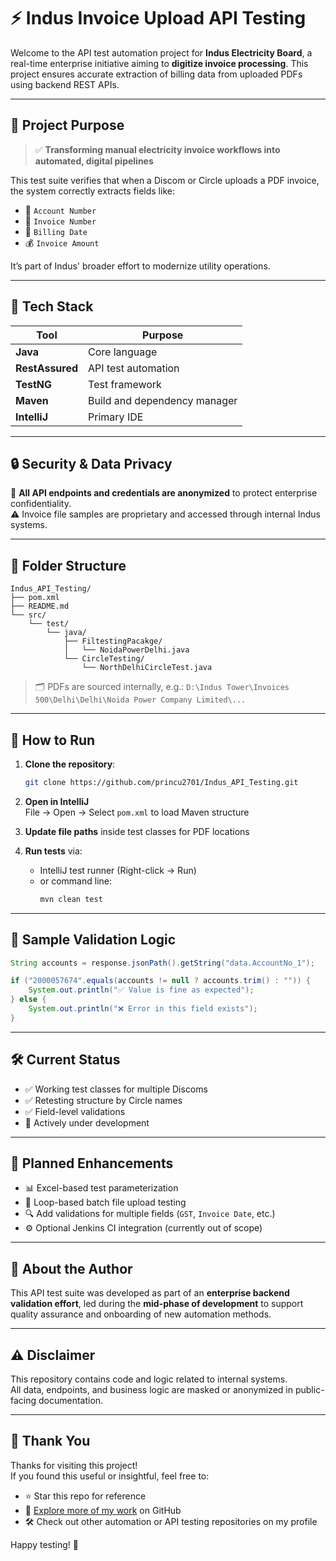 # ⚡ Indus Invoice Upload API Testing

Welcome to the API test automation project for **Indus Electricity Board**, a real-time enterprise initiative aiming to **digitize invoice processing**. This project ensures accurate extraction of billing data from uploaded PDFs using backend REST APIs.

---

## 🎯 Project Purpose

> ✅ **Transforming manual electricity invoice workflows into automated, digital pipelines**

This test suite verifies that when a Discom or Circle uploads a PDF invoice, the system correctly extracts fields like:

- 🔢 `Account Number`
- 📄 `Invoice Number`
- 📆 `Billing Date`
- 💰 `Invoice Amount`

It’s part of Indus' broader effort to modernize utility operations.

---

## 🧰 Tech Stack

| Tool         | Purpose                     |
|--------------|-----------------------------|
| **Java**     | Core language               |
| **RestAssured** | API test automation     |
| **TestNG**   | Test framework              |
| **Maven**    | Build and dependency manager|
| **IntelliJ** | Primary IDE                 |

---

## 🔒 Security & Data Privacy

🚫 **All API endpoints and credentials are anonymized** to protect enterprise confidentiality.  
⚠️ Invoice file samples are proprietary and accessed through internal Indus systems.

---

## 📂 Folder Structure

```
Indus_API_Testing/
├── pom.xml
├── README.md
└── src/
    └── test/
        └── java/
            ├── FiltestingPacakge/
            │   └── NoidaPowerDelhi.java
            └── CircleTesting/
                └── NorthDelhiCircleTest.java
```

> 🗂️ PDFs are sourced internally, e.g.:
> `D:\Indus Tower\Invoices 500\Delhi\Delhi\Noida Power Company Limited\...`

---

## 🚀 How to Run

1. **Clone the repository**:
   ```bash
   git clone https://github.com/princu2701/Indus_API_Testing.git
   ```

2. **Open in IntelliJ**  
   File → Open → Select `pom.xml` to load Maven structure

3. **Update file paths** inside test classes for PDF locations

4. **Run tests** via:
   - IntelliJ test runner (Right-click → Run)
   - or command line:
     ```bash
     mvn clean test
     ```

---

## 🧪 Sample Validation Logic

```java
String accounts = response.jsonPath().getString("data.AccountNo_1");

if ("2000057674".equals(accounts != null ? accounts.trim() : "")) {
    System.out.println("✅ Value is fine as expected");
} else {
    System.out.println("❌ Error in this field exists");
}
```

---

## 🛠 Current Status

- ✅ Working test classes for multiple Discoms
- ✅ Retesting structure by Circle names
- ✅ Field-level validations
- 🔧 Actively under development

---

## 🔮 Planned Enhancements

- 📊 Excel-based test parameterization
- 🔁 Loop-based batch file upload testing
- 🔍 Add validations for multiple fields (`GST`, `Invoice Date`, etc.)
- ⚙️ Optional Jenkins CI integration (currently out of scope)

---

## 🙋 About the Author

This API test suite was developed as part of an **enterprise backend validation effort**, led during the **mid-phase of development** to support quality assurance and onboarding of new automation methods.

---

## ⚠️ Disclaimer

This repository contains code and logic related to internal systems.  
All data, endpoints, and business logic are masked or anonymized in public-facing documentation.

---

## 🙏 Thank You

Thanks for visiting this project!  
If you found this useful or insightful, feel free to:

- ⭐ Star this repo for reference  
- 👀 [Explore more of my work](https://github.com/princu2701) on GitHub  
- 🛠️ Check out other automation or API testing repositories on my profile  

Happy testing! 🚀
